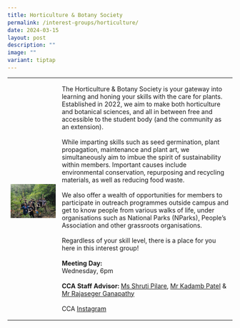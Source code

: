 ```yaml
---
title: Horticulture & Botany Society
permalink: /interest-groups/horticulture/
date: 2024-03-15
layout: post
description: ""
image: ""
variant: tiptap
---
```

<table style="minWidth: 50px">
<colgroup>
<col>
<col>
</colgroup>
<tbody>
<tr>
<td rowspan="1" colspan="1">
<p></p>
<div class="isomer-image-wrapper">
<img style="width: 100%" height="auto" width="100%" alt="" src="/images/Interest Groups/Horticulture___Botany_Society.png">
</div>
</td>
<td rowspan="1" colspan="1">
<p>The Horticulture &amp; Botany Society is your gateway into learning and
honing your skills with the care for plants. Established in 2022, we aim
to make both horticulture and botanical sciences, and all in between free
and accessible to the student body (and the community as an extension).
<br>
<br>While imparting skills such as seed germination, plant propagation, maintenance
and plant art, we simultaneously aim to imbue the spirit of sustainability
within members. Important causes include environmental conservation, repurposing
and recycling materials, as well as reducing food waste.
<br>
<br>We also offer a wealth of opportunities for members to participate in
outreach programmes outside campus and get to know people from various
walks of life, under organisations such as National Parks (NParks), People’s
Association and other grassroots organisations.
<br>
<br>Regardless of your skill level, there is a place for you here in this
interest group!
<br>
<br><strong>Meeting Day:</strong>
<br>Wednesday, 6pm
<br>
<br><strong>CCA Staff Advisor:</strong>  <a href="mailto:Shruti_PILARE@TP.EDU.SG" rel="noopener noreferrer nofollow" target="_blank">Ms Shruti Pilare</a>, <a href="mailto:Kadamb_PATEL@TP.EDU.SG" rel="noopener noreferrer nofollow" target="_blank">Mr Kadamb Patel</a> &amp;
<a href="mailto:Ganapathy_Rajaseger@tp.edu.sg" rel="noopener noreferrer nofollow" target="_blank">Mr Rajaseger Ganapathy</a>
<br>
<br>CCA <a href="https://www.instagram.com/hnbsoc/?hl=en" rel="noopener noreferrer nofollow" target="_blank">Instagram</a>
</p>
</td>
</tr>
</tbody>
</table>
<p></p>